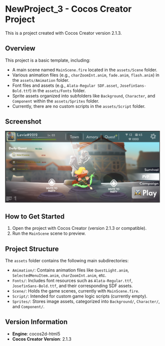 # NewProject_3 - Cocos Creator Project

This is a project created with Cocos Creator version 2.1.3.

## Overview

This project is a basic template, including:

*   A main scene named `MainScene.fire` located in the `assets/Scene` folder.
*   Various animation files (e.g., `charZoomInt.anim`, `fade.anim`, `flash.anim`) in the `assets/Amimation` folder.
*   Font files and assets (e.g., `Alata-Regular SDF.asset`, `JosefinSans-Bold.ttf`) in the `assets/Fonts` folder.
*   Sprite assets organized into subfolders like `Background`, `Character`, and `Component` within the `assets/Sprites` folder.
*   Currently, there are no custom scripts in the `assets/Script` folder.

## Screenshot

![Screenshot](https://github.com/VN-Levie/SEA-Coscos-Day01/blob/main/Screenshot/screenshot.png?raw=true)

## How to Get Started

1.  Open the project with Cocos Creator (version 2.1.3 or compatible).
2.  Run the `MainScene` scene to preview.

## Project Structure

The `assets` folder contains the following main subdirectories:

*   `Amimation/`: Contains animation files like `QuestLight.anim`, `SelectedMenuItem.anim`, `charZoomInt.anim`, etc.
*   `Fonts/`: Includes font resources such as `Alata-Regular.ttf`, `JosefinSans-Bold.ttf`, and their corresponding SDF assets.
*   `Scene/`: Holds the game scenes, currently with `MainScene.fire`.
*   `Script/`: Intended for custom game logic scripts (currently empty).
*   `Sprites/`: Stores image assets, categorized into `Background/`, `Character/`, and `Component/`.

## Version Information
- **Engine**: cocos2d-html5
- **Cocos Creator Version**: 2.1.3
